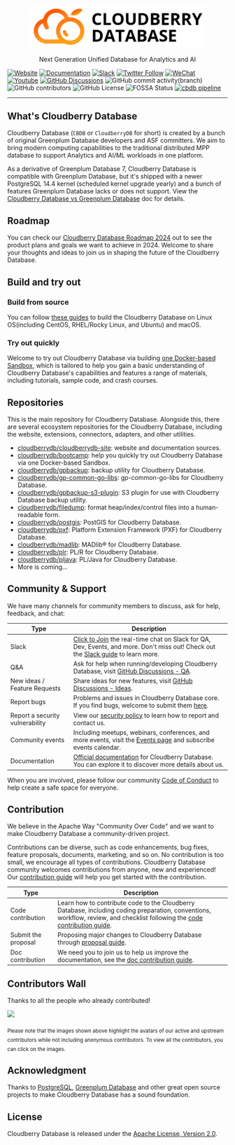 <p align="center">
  <picture>
    <source media="(prefers-color-scheme: light)" srcset="./.github/full_color_black.svg">
    <source media="(prefers-color-scheme: dark)" srcset="./.github/full_color_white.svg">
    <img alt="Cloudberry Database Logo" src="./.github/full_color_black.svg" width="400px">
  </picture>
</p>

<p align="center">
    Next Generation Unified Database for Analytics and AI
</p>

[![Website](https://img.shields.io/badge/Website-eebc46)](https://cloudberrydb.org)
[![Documentation](https://img.shields.io/badge/Documentation-acd94a)](https://cloudberrydb.org/docs)
[![Slack](https://img.shields.io/badge/Join_Slack-6a32c9)](https://communityinviter.com/apps/cloudberrydb/welcome)
[![Twitter Follow](https://img.shields.io/twitter/follow/cloudberrydb)](https://twitter.com/cloudberrydb)
[![WeChat](https://img.shields.io/badge/WeChat-eebc46)](https://cloudberrydb.org/community/wechat)
[![Youtube](https://img.shields.io/badge/Youtube-gebc46)](https://youtube.com/@cloudberrydb)
[![GitHub Discussions](https://img.shields.io/github/discussions/cloudberrydb/cloudberrydb)](https://github.com/apache/cloudberrydb/discussions)
![GitHub commit activity(branch)](https://img.shields.io/github/commit-activity/m/cloudberrydb/cloudberrydb)
![GitHub contributors](https://img.shields.io/github/contributors/cloudberrydb/cloudberrydb)
![GitHub License](https://img.shields.io/github/license/cloudberrydb/cloudberrydb)
![FOSSA Status](https://app.fossa.com/api/projects/git%2Bgithub.com%2Fcloudberrydb%2Fcloudberrydb.svg?type=shield)
[![cbdb pipeline](https://github.com/cloudberrydb/cloudberrydb/actions/workflows/build.yml/badge.svg)](https://github.com/cloudberrydb/cloudberrydb/actions/workflows/build.yml)

---------

## What's Cloudberry Database

Cloudberry Database (`CBDB` or `CloudberryDB` for short) is created by a bunch
of original Greenplum Database developers and ASF committers. We aim to bring
modern computing capabilities to the traditional distributed MPP database to
support Analytics and AI/ML workloads in one platform.

As a derivative of Greenplum Database 7, Cloudberry Database is compatible
with Greenplum Database, but it's shipped with a newer PostgreSQL 14.4 kernel
(scheduled kernel upgrade yearly) and a bunch of features Greenplum Database
lacks or does not support. View the [Cloudberry Database vs Greenplum
Database](https://cloudberrydb.org/docs/cbdb-vs-gp-features) doc for details.

## Roadmap

You can check our [Cloudberry Database Roadmap
2024](https://github.com/apache/cloudberrydb/discussions/369) out to see the
product plans and goals we want to achieve in 2024. Welcome to share your
thoughts and ideas to join us in shaping the future of the Cloudberry
Database.

## Build and try out

### Build from source

You can follow [these guides](./deploy/build) to build the Cloudberry Database on
Linux OS(including CentOS, RHEL/Rocky Linux, and Ubuntu) and macOS.

### Try out quickly

Welcome to try out Cloudberry Database via building [one Docker-based
Sandbox](https://github.com/cloudberrydb/bootcamp), which is tailored to help
you gain a basic understanding of Cloudberry Database's capabilities and
features a range of materials, including tutorials, sample code, and crash
courses.

## Repositories

This is the main repository for Cloudberry Database. Alongside this, there are
several ecosystem repositories for the Cloudberry Database, including the
website, extensions, connectors, adapters, and other utilities.

* [cloudberrydb/cloudberrydb-site](https://github.com/cloudberrydb/cloudberrydb-site): website and documentation sources.
* [cloudberrydb/bootcamp](https://github.com/cloudberrydb/bootcamp): help you quickly try out Cloudberry Database via one Docker-based Sandbox.
* [cloudberrydb/gpbackup](https://github.com/cloudberrydb/gpbackup): backup utility for Cloudberry Database.
* [cloudberrydb/gp-common-go-libs](https://github.com/cloudberrydb/gp-common-go-libs): gp-common-go-libs for Cloudberry Database.
* [cloudberrydb/gpbackup-s3-plugin](https://github.com/cloudberrydb/gpbackup-s3-plugin): S3 plugin for use with Cloudberry Database backup utility. 
* [cloudberrydb/filedump](https://github.com/cloudberrydb/filedump): format heap/index/control files into a human-readable form.
* [cloudberrydb/postgis](https://github.com/cloudberrydb/postgis): PostGIS for Cloudberry Database.
* [cloudberrydb/pxf](https://github.com/cloudberrydb/pxf): Platform Extension Framework (PXF) for Cloudberry Database.
* [cloudberrydb/madlib](https://github.com/cloudberrydb/madlib): MADlib® for Cloudberry Database.
* [cloudberrydb/plr](https://github.com/cloudberrydb/plr): PL/R for Cloudberry Database. 
* [cloudberrydb/pljava](https://github.com/cloudberrydb/pljava): PL/Java for Cloudberry Database.
* More is coming...

## Community & Support

We have many channels for community members to discuss, ask for help,
feedback, and chat:

| Type | Description |
|------|-------------|
| Slack | [Click to Join](https://communityinviter.com/apps/cloudberrydb/welcome) the real-time chat on Slack for QA, Dev, Events, and more. Don't miss out! Check out the [Slack guide](https://cloudberrydb.org/community/slack) to learn more. |
| Q&A | Ask for help when running/developing Cloudberry Database, visit [GitHub Discussions - QA](https://github.com/apache/cloudberrydb/discussions/categories/q-a). |
| New ideas / Feature Requests | Share ideas for new features, visit [GitHub Discussions - Ideas](https://github.com/apache/cloudberrydb/discussions/categories/ideas-feature-requests).  |
| Report bugs | Problems and issues in Cloudberry Database core. If you find bugs, welcome to submit them [here](https://github.com/cloudberrydb/cloudberrydb/issues).  |
| Report a security vulnerability | View our [security policy](https://github.com/cloudberrydb/cloudberrydb/security/policy) to learn how to report and contact us.  |
| Community events | Including meetups, webinars, conferences, and more events, visit the [Events page](https://cloudberrydb.org/community/events) and subscribe events calendar.  |
| Documentation | [Official documentation](https://cloudberrydb.org/docs/) for Cloudberry Database. You can explore it to discover more details about us. |

When you are involved, please follow our community [Code of
Conduct](https://cloudberrydb.org/community/coc) to help create a safe space
for everyone.

## Contribution

We believe in the Apache Way "Community Over Code" and we want to make
Cloudberry Database a community-driven project.

Contributions can be diverse, such as code enhancements, bug fixes, feature
proposals, documents, marketing, and so on. No contribution is too small, we
encourage all types of contributions. Cloudberry Database community welcomes
contributions from anyone, new and experienced! Our [contribution
guide](https://cloudberrydb.org/contribute) will help you get started with the
contribution.

| Type | Description |
|----|---------------|
| Code contribution | Learn how to contribute code to the Cloudberry Database, including coding preparation, conventions, workflow, review, and checklist following the [code contribution guide](https://cloudberrydb.org/contribute/code).|
| Submit the proposal | Proposing major changes to Cloudberry Database through [proposal guide](https://cloudberrydb.org/contribute/proposal).|
| Doc contribution | We need you to join us to help us improve the documentation, see the [doc contribution guide](https://cloudberrydb.org/contribute/doc).|

## Contributors Wall

Thanks to all the people who already contributed!

<a href="https://github.com/cloudberrydb/cloudberrydb/graphs/contributors">
  <img src="https://contrib.rocks/image?repo=cloudberrydb/cloudberrydb&max=800&columns=20&anon=0" />
</a>

<sub>Please note that the images shown above highlight the avatars of our
active and upstream contributors while not including anonymous
contributors. To view all the contributors, you can click on the images.</sub>

## Acknowledgment

Thanks to [PostgreSQL](https://www.postgresql.org/), [Greenplum
Database](https://greenplum.org/) and other great open source projects to make
Cloudberry Database has a sound foundation.

## License

Cloudberry Database is released under the [Apache License, Version
2.0](https://github.com/cloudberrydb/cloudberrydb/blob/main/LICENSE).
